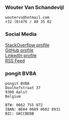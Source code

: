 ### Wouter Van Schandevijl
```
woutervs@hotmail.com
+32 (0)476 / 40 35 02
```

### Social Media
[StackOverflow profile][stackoverflow]  
[GitHub profile][github]  
[LinkedIn profile][linkedin]  
[RSS Feed][rss]  

### pongit BVBA
```
pongit BVBA
Doolhofstraat 37
9300 Aalst
Belgium

BTW: 0662 755 072
IBAN: BE04 0689 0602 8931
BIC: GKCCBEBB
```

[linkedin]: https://www.linkedin.com/in/woutervanschandevijl
[stackoverflow]: http://stackoverflow.com/users/540352/laoujin
[github]: https://github.com/Laoujin
[rss]: http://itenium.be/feed.xml
